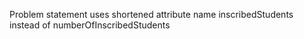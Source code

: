 Problem statement uses shortened attribute name inscribedStudents instead of numberOfInscribedStudents
